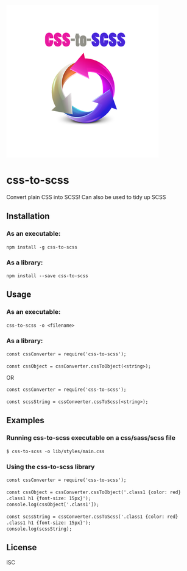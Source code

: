 ![css-to-scss logo](https://github.com/Firebrand/css-to-scss/blob/master/csstoscss.png)

# css-to-scss

Convert plain CSS into SCSS! Can also be used to tidy up SCSS

## Installation

### As an executable:

```
npm install -g css-to-scss
```

### As a library:

```
npm install --save css-to-scss
```


## Usage

### As an executable:

```
css-to-scss -o <filename>
```

### As a library:

```
const cssConverter = require('css-to-scss');

const cssObject = cssConverter.cssToObject(<string>);
```

OR

```
const cssConverter = require('css-to-scss');

const scssString = cssConverter.cssToScss(<string>);
```


## Examples

### Running css-to-scss executable on a css/sass/scss file

```
$ css-to-scss -o lib/styles/main.css
```

### Using the css-to-scss library


```
const cssConverter = require('css-to-scss');

const cssObject = cssConverter.cssToObject('.class1 {color: red} .class1 h1 {font-size: 15px}');
console.log(cssObject['.class1']);

const scssString = cssConverter.cssToScss('.class1 {color: red} .class1 h1 {font-size: 15px}');
console.log(scssString);
```

## License

ISC
